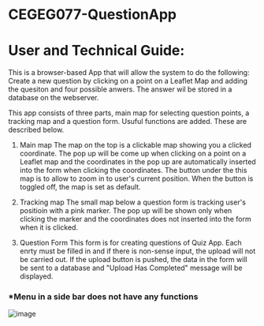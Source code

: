 # CEGEG077-QuestionApp
# User and Technical Guide:
  This is a browser-based App that will allow the system to do the following:
  Create a new question by clicking on a point on a Leaflet Map and adding the quesiton and four possible anwers. The answer wil be stored in a database on the webserver.
  
  This app consists of three parts, main map for selecting question points, a tracking map and a question form. Usuful functions are added. These are described below.
  
  1. Main map
    The map on the top is a clickable map showing you a clicked coordinate. The pop up will be come up when clicking on a point on a Leaflet map and the coordinates in the pop up are automatically inserted into the form when clicking the coordinates.
    The button under the this map is to allow to zoom in to user's current position. When the button is toggled off, the map is set as default. 
    
  2. Tracking map
    The small map below a question form is tracking user's positioin with a pink marker. The pop up will be shown only when clicking the marker and the coordinates does not inserted into the form when it is clicked.
    
  3. Question Form
    This form is for creating questions of Quiz App. Each enrty must be filled in and if there is non-sense input, the upload will not be carried out. If the upload button is pushed, the data in the form will be sent to a database and "Upload Has Completed" message will be displayed.
   
   <h3>*Menu in a side bar does not have any functions</h3>
   
   ![image](https://user-images.githubusercontent.com/39371515/40588212-d129fa10-61d1-11e8-8ef5-718affef6f91.png)
